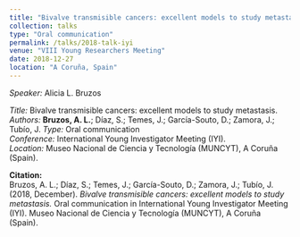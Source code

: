```yaml
---
title: "Bivalve transmisible cancers: excellent models to study metastasis"
collection: talks
type: "Oral communication"
permalink: /talks/2018-talk-iyi
venue: "VIII Young Researchers Meeting"
date: 2018-12-27
location: "A Coruña, Spain"
---
```


*Speaker:* Alicia L. Bruzos  

*Title:* Bivalve transmisible cancers: excellent models to study metastasis.  
*Authors:* **Bruzos, A. L.**; Díaz, S.; Temes, J.; García-Souto, D.; Zamora, J.; Tubío, J. 
*Type:* Oral communication  
*Conference:* International Young Investigator Meeting (IYI).  
*Location:* Museo Nacional de Ciencia y Tecnología (MUNCYT), A Coruña (Spain).  

**Citation:**  
Bruzos, A. L.; Díaz, S.; Temes, J.; García-Souto, D.; Zamora, J.; Tubío, J. (2018, December). _Bivalve transmisible cancers: excellent models to study metastasis._ Oral communication in International Young Investigator Meeting (IYI). Museo Nacional de Ciencia y Tecnología (MUNCYT), A Coruña (Spain).
